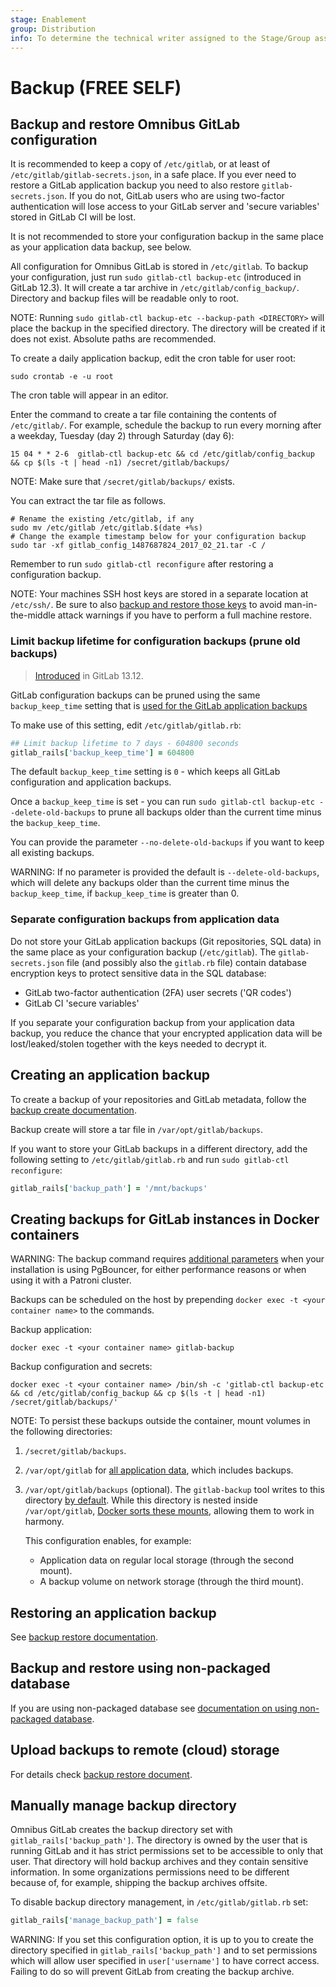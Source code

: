 ```yaml
---
stage: Enablement
group: Distribution
info: To determine the technical writer assigned to the Stage/Group associated with this page, see https://about.gitlab.com/handbook/engineering/ux/technical-writing/#designated-technical-writers
---
```


# Backup **(FREE SELF)**

## Backup and restore Omnibus GitLab configuration

It is recommended to keep a copy of `/etc/gitlab`, or at least of
`/etc/gitlab/gitlab-secrets.json`, in a safe place. If you ever
need to restore a GitLab application backup you need to also restore
`gitlab-secrets.json`. If you do not, GitLab users who are using
two-factor authentication will lose access to your GitLab server
and 'secure variables' stored in GitLab CI will be lost.

It is not recommended to store your configuration backup in the
same place as your application data backup, see below.

All configuration for Omnibus GitLab is stored in `/etc/gitlab`. To backup your
configuration, just run `sudo gitlab-ctl backup-etc` (introduced in GitLab 12.3). It will create a tar
archive in `/etc/gitlab/config_backup/`. Directory and backup files will be
readable only to root.

NOTE:
Running `sudo gitlab-ctl backup-etc --backup-path <DIRECTORY>` will place
the backup in the specified directory. The directory will be created if it
does not exist. Absolute paths are recommended.

To create a daily application backup, edit the cron table for user root:

```shell
sudo crontab -e -u root
```

The cron table will appear in an editor.

Enter the command to create a tar file containing the contents of
`/etc/gitlab/`. For example, schedule the backup to run every morning after a
weekday, Tuesday (day 2) through Saturday (day 6):

```plaintext
15 04 * * 2-6  gitlab-ctl backup-etc && cd /etc/gitlab/config_backup && cp $(ls -t | head -n1) /secret/gitlab/backups/
```

NOTE:
Make sure that `/secret/gitlab/backups/` exists.

You can extract the tar file as follows.

```shell
# Rename the existing /etc/gitlab, if any
sudo mv /etc/gitlab /etc/gitlab.$(date +%s)
# Change the example timestamp below for your configuration backup
sudo tar -xf gitlab_config_1487687824_2017_02_21.tar -C /
```

Remember to run `sudo gitlab-ctl reconfigure` after restoring a configuration
backup.

NOTE:
Your machines SSH host keys are stored in a separate location at `/etc/ssh/`. Be sure to also [backup and restore those keys](https://superuser.com/questions/532040/copy-ssh-keys-from-one-server-to-another-server/532079#532079) to avoid man-in-the-middle attack warnings if you have to perform a full machine restore.

### Limit backup lifetime for configuration backups (prune old backups)

> [Introduced](https://gitlab.com/gitlab-org/omnibus-gitlab/-/merge_requests/5102) in GitLab 13.12.

GitLab configuration backups can be pruned using the same `backup_keep_time` setting that is
[used for the GitLab application backups](https://docs.gitlab.com/ee/raketasks/backup_restore.html#limit-backup-lifetime-for-local-files-prune-old-backups)

To make use of this setting, edit `/etc/gitlab/gitlab.rb`:

   ```ruby
   ## Limit backup lifetime to 7 days - 604800 seconds
   gitlab_rails['backup_keep_time'] = 604800
   ```

The default `backup_keep_time` setting is `0` - which keeps all GitLab configuration and application backups.

Once a `backup_keep_time` is set - you can run `sudo gitlab-ctl backup-etc --delete-old-backups` to prune all
backups older than the current time minus the `backup_keep_time`.

You can provide the parameter `--no-delete-old-backups` if you want to keep all existing backups.

WARNING:
If no parameter is provided the default is `--delete-old-backups`, which will delete any backups
older than the current time minus the `backup_keep_time`, if `backup_keep_time` is greater than 0.

### Separate configuration backups from application data

Do not store your GitLab application backups (Git repositories, SQL
data) in the same place as your configuration backup (`/etc/gitlab`).
The `gitlab-secrets.json` file (and possibly also the `gitlab.rb`
file) contain database encryption keys to protect sensitive data
in the SQL database:

- GitLab two-factor authentication (2FA) user secrets ('QR codes')
- GitLab CI 'secure variables'

If you separate your configuration backup from your application data backup,
you reduce the chance that your encrypted application data will be
lost/leaked/stolen together with the keys needed to decrypt it.

## Creating an application backup

To create a backup of your repositories and GitLab metadata, follow the
[backup create documentation](https://docs.gitlab.com/ee/raketasks/backup_restore.html).

Backup create will store a tar file in `/var/opt/gitlab/backups`.

If you want to store your GitLab backups in a different directory, add the
following setting to `/etc/gitlab/gitlab.rb` and run `sudo gitlab-ctl
reconfigure`:

```ruby
gitlab_rails['backup_path'] = '/mnt/backups'
```

## Creating backups for GitLab instances in Docker containers

WARNING:
The backup command requires [additional parameters](https://docs.gitlab.com/ee/raketasks/backup_restore.html#backup-and-restore-for-installations-using-pgbouncer)
when your installation is using PgBouncer, for either performance reasons or when using it with a Patroni cluster.

Backups can be scheduled on the host by prepending `docker exec -t <your container name>` to the commands.

Backup application:

```shell
docker exec -t <your container name> gitlab-backup
```

Backup configuration and secrets:

```shell
docker exec -t <your container name> /bin/sh -c 'gitlab-ctl backup-etc && cd /etc/gitlab/config_backup && cp $(ls -t | head -n1) /secret/gitlab/backups/'
```

NOTE:
To persist these backups outside the container, mount volumes in the following directories:

1. `/secret/gitlab/backups`.
1. `/var/opt/gitlab` for [all application data](https://docs.gitlab.com/ee/install/docker.html#set-up-the-volumes-location), which includes backups.
1. `/var/opt/gitlab/backups` (optional). The `gitlab-backup` tool writes to this directory [by default](#creating-an-application-backup).
   While this directory is nested inside `/var/opt/gitlab`, [Docker sorts these mounts](https://github.com/moby/moby/pull/8055), allowing them to work in harmony.

   This configuration enables, for example:

   - Application data on regular local storage (through the second mount).
   - A backup volume on network storage (through the third mount).

## Restoring an application backup

See [backup restore documentation](https://docs.gitlab.com/ee/raketasks/backup_restore.html#restore-for-omnibus-installations).

## Backup and restore using non-packaged database

If you are using non-packaged database see [documentation on using non-packaged database](database.md#using-a-non-packaged-postgresql-database-management-server).

## Upload backups to remote (cloud) storage

For details check [backup restore document](https://docs.gitlab.com/ee/raketasks/backup_restore.html#uploading-backups-to-a-remote-cloud-storage).

## Manually manage backup directory

Omnibus GitLab creates the backup directory set with `gitlab_rails['backup_path']`. The directory is owned by the user that is running GitLab and it has strict permissions set to be accessible to only that user.
That directory will hold backup archives and they contain sensitive information.
In some organizations permissions need to be different because of, for example, shipping the backup archives offsite.

To disable backup directory management, in `/etc/gitlab/gitlab.rb` set:

```ruby
gitlab_rails['manage_backup_path'] = false
```

WARNING:
If you set this configuration option, it is up to you to create the directory specified in `gitlab_rails['backup_path']` and to set permissions
which will allow user specified in `user['username']` to have correct access. Failing to do so will prevent GitLab from creating the backup archive.
